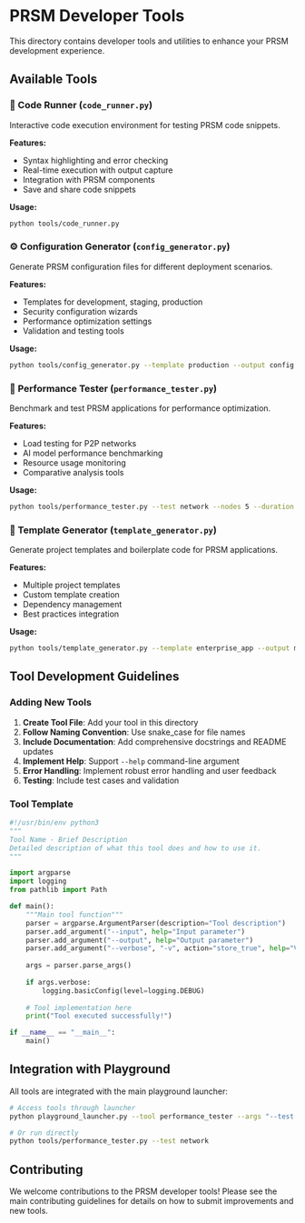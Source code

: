 # PRSM Developer Tools

This directory contains developer tools and utilities to enhance your PRSM development experience.

## Available Tools

### 🏃 Code Runner (`code_runner.py`)
Interactive code execution environment for testing PRSM code snippets.

**Features:**
- Syntax highlighting and error checking
- Real-time execution with output capture
- Integration with PRSM components
- Save and share code snippets

**Usage:**
```bash
python tools/code_runner.py
```

### ⚙️ Configuration Generator (`config_generator.py`)
Generate PRSM configuration files for different deployment scenarios.

**Features:**
- Templates for development, staging, production
- Security configuration wizards
- Performance optimization settings
- Validation and testing tools

**Usage:**
```bash
python tools/config_generator.py --template production --output config.yaml
```

### 🔧 Performance Tester (`performance_tester.py`)
Benchmark and test PRSM applications for performance optimization.

**Features:**
- Load testing for P2P networks
- AI model performance benchmarking
- Resource usage monitoring
- Comparative analysis tools

**Usage:**
```bash
python tools/performance_tester.py --test network --nodes 5 --duration 60
```

### 📝 Template Generator (`template_generator.py`)
Generate project templates and boilerplate code for PRSM applications.

**Features:**
- Multiple project templates
- Custom template creation
- Dependency management
- Best practices integration

**Usage:**
```bash
python tools/template_generator.py --template enterprise_app --output my_app
```

## Tool Development Guidelines

### Adding New Tools

1. **Create Tool File**: Add your tool in this directory
2. **Follow Naming Convention**: Use snake_case for file names
3. **Include Documentation**: Add comprehensive docstrings and README updates
4. **Implement Help**: Support `--help` command-line argument
5. **Error Handling**: Implement robust error handling and user feedback
6. **Testing**: Include test cases and validation

### Tool Template

```python
#!/usr/bin/env python3
"""
Tool Name - Brief Description
Detailed description of what this tool does and how to use it.
"""

import argparse
import logging
from pathlib import Path

def main():
    """Main tool function"""
    parser = argparse.ArgumentParser(description="Tool description")
    parser.add_argument("--input", help="Input parameter")
    parser.add_argument("--output", help="Output parameter")
    parser.add_argument("--verbose", "-v", action="store_true", help="Verbose output")
    
    args = parser.parse_args()
    
    if args.verbose:
        logging.basicConfig(level=logging.DEBUG)
    
    # Tool implementation here
    print("Tool executed successfully!")

if __name__ == "__main__":
    main()
```

## Integration with Playground

All tools are integrated with the main playground launcher:

```bash
# Access tools through launcher
python playground_launcher.py --tool performance_tester --args "--test network"

# Or run directly
python tools/performance_tester.py --test network
```

## Contributing

We welcome contributions to the PRSM developer tools! Please see the main contributing guidelines for details on how to submit improvements and new tools.